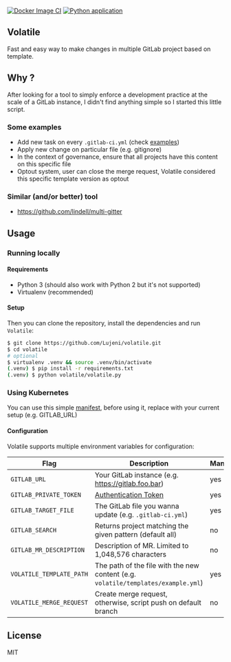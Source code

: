 [![Docker Image CI](https://github.com/Lujeni/volatile/actions/workflows/docker-image.yml/badge.svg)](https://github.com/Lujeni/volatile/actions/workflows/docker-image.yml) [![Python application](https://github.com/Lujeni/volatile/actions/workflows/python-app.yml/badge.svg)](https://github.com/Lujeni/volatile/actions/workflows/python-app.yml)

## Volatile
Fast and easy way to make changes in multiple GitLab project based on template.

## Why ?
After looking for a tool to simply enforce a development practice at the scale of a GitLab instance,
I didn't find anything simple so I started this little script.

### Some examples
- Add new task on every `.gitlab-ci.yml` (check [examples](Volatile/templates/example.yml))
- Apply new change on particular file (e.g. gitignore)
- In the context of governance, ensure that all projects have this content on this specific file
- Optout system, user can close the merge request, Volatile considered this specific template version as optout

### Similar (and/or better) tool
- https://github.com/lindell/multi-gitter

## Usage
### Running locally
#### Requirements
* Python 3 (should also work with Python 2 but it's not supported)
* Virtualenv (recommended)

#### Setup
Then you can clone the repository, install the dependencies and run `Volatile`:

```sh
$ git clone https://github.com/Lujeni/volatile.git
$ cd volatile
# optional
$ virtualenv .venv && source .venv/bin/activate
(.venv) $ pip install -r requirements.txt
(.venv) $ python volatile/volatile.py
```

### Using Kubernetes
You can use this simple [manifest](kubernetes.yml), before using it, replace with your current setup (e.g. GITLAB_URL)

#### Configuration
Volatile supports multiple environment variables for configuration:

| Flag                     | Description                                                                                 | Mandatory   | Default |
|--------------------------|---------------------------------------------------------------------------------------------|-------------|---------|
| `GITLAB_URL`             | Your GitLab instance (e.g. https://gitlab.foo.bar)                                          | yes         | N/a     |
| `GITLAB_PRIVATE_TOKEN`   | [Authentication Token](https://docs.gitlab.com/ee/user/profile/personal_access_tokens.html) | yes         | N/a     |
| `GITLAB_TARGET_FILE`     | The GitLab file you wanna update (e.g. `.gitlab-ci.yml`)                                    | yes         | N/a     |
| `GITLAB_SEARCH`          | Returns project matching the given pattern (default all)                                    | no          | all     |
| `GITLAB_MR_DESCRIPTION`  | Description of MR. Limited to 1,048,576 characters                                          | no          | None    |
| `VOLATILE_TEMPLATE_PATH` | The path of the file with the new content (e.g. `volatile/templates/example.yml`)           | yes         | N/a     |
| `VOLATILE_MERGE_REQUEST` | Create merge request, otherwise, script push on default branch                              | no          | True    |

## License
MIT
